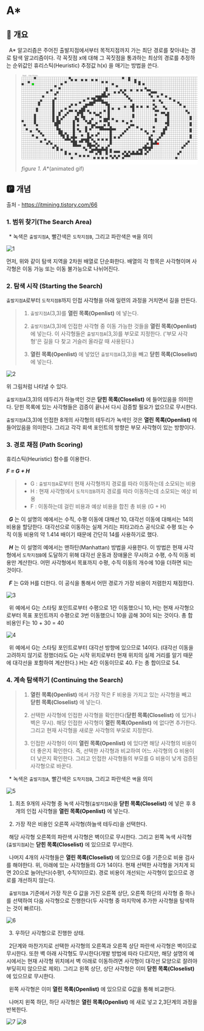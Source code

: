 # A*
## 📢 개요

 A* 알고리즘은 주어진 출발지점에서부터 목적지점까지 가는 최단 경로를 찾아내는 경로 탐색 알고리즘이다. 각 꼭짓점 x에 대해 그 꼭짓점을 통과하는 최상의 경로를 추정하는 순위값인 휴리스틱(Heuristic) 추정값 h(x) 을 매기는 방법을 쓴다.
  
  >![capture](https://github.com/kbm0996/-Algorithm-Pathfind/blob/master/AStar/AGIF.gif)
  >*figure 1. A**(animated gif)

 
 ## 🅿 개념
 출처 - https://itmining.tistory.com/66
 
 ### 1. 범위 찾기(The Search Area)
 * 녹색은 `출발지점A`, 빨간색은 `도착지점B`, 그리고 파란색은 `벽`을 의미

  ![1](http://pds11.egloos.com/pds/200905/25/42/a0118142_4a1a3cd65c3d0.jpg)
  
  먼저, 위와 같이 탐색 지역을 2차원 배열로 단순화한다. 배열의 각 항목은 사각형이며 사각형은 이동 가능 또는 이동 불가능으로 나뉘어진다.

 ### 2. 탐색 시작 (Starting the Search)
 `출발지점A`로부터 `도착지점B`까지 인접 사각형을 아래 일련의 과정을 거치면서 길을 만든다.
 
 >1. `출발지점A`(3,3)를 **열린 목록(Openlist)** 에 넣는다.
 >
 >2. `출발지점A`(3,3)에 인접한 사각형 중 이동 가능한 것들을 **열린 목록(Openlist)** 에 넣는다. 이 사각형들은 `출발지점A`(3,3)를 부모로 지정한다. ('부모 사각형'은 길을 다 찾고 거슬러 올라갈 때 사용된다.)
 >
 >3. **열린 목록(Openlist)** 에 넣었던 `출발지점A`(3,3)을 빼고 **닫힌 목록(Closelist)** 에 넣는다. 

  ![2](https://t1.daumcdn.net/cfile/tistory/27450F4B5938EC6B0D)
  
  위 그림처럼 나타낼 수 있다. 
  
  `출발지점A`(3,3)의 테두리가 하늘색인 것은 **닫힌 목록(Closelist)** 에 들어있음을 의미한다. 닫힌 목록에 있는 사각형들은 검증이 끝나서 다시 검증할 필요가 없으므로 무시한다.
  
  `출발지점A`(3,3)에 인접한 8개의 사각형의 테두리가 녹색인 것은 **열린 목록(Openlist)** 에 들어있음을 의미한다. 그리고 각각 회색 포인트의 방향은 부모 사각형이 있는 방향이다.
 
 ### 3. 경로 채점 (Path Scoring) 
 휴리스틱(Heuristic) 함수를 이용한다. 
 
 ***F = G + H***
 
 >- G : `출발지점A`로부터 현재 사각형까지 경로를 따라 이동하는데 소모되는 비용
 >- H : 현재 사각형에서 `도착지점B`까지 경로를 따라 이동하는데 소모되는 예상 비용
 >- F : 이동하는데 걸린 비용과 예상 비용을 합친 총 비용 (G + H)
 
 ***G*** 는 이 설명의 예에서는 수직, 수평 이동에 대해선 10, 대각선 이동에 대해서는 14의 비용을 할당한다. 대각선으로 이동하는 실제 거리는 피타고라스 공식으로 수평 또는 수직 이동 비용의 약 1.414 배이기 때문에 간단히 14를 사용하기로 했다.

 ***H*** 는 이 설명의 예에서는 맨하탄(Manhattan) 방법을 사용한다. 이 방법은 현재 사각형에서 `도착지점B`에 도달하기 위해 대각선 운동과 장애물은 무시하고 수평, 수직 이동 비용만 계산한다. 어떤 사각형에서 목표까지 수평, 수직 이동의 개수에 10을 더하면 되는 것이다.
 
 ***F*** 는 G와 H를 더한다. 이 공식을 통해서 어떤 경로가 가장 비용이 저렴한지 채점한다.
 
  ![3](https://t1.daumcdn.net/cfile/tistory/272092415938F90C06)
 
 위 예에서 G는 스타팅 포인트로부터 수평으로 1칸 이동했으니 10, H는 현재 사각형으로부터 목표 포인트까지 수평으로 3번 이동했으니 10을 곱해 30이 되는 것이다. 총 합 비용인 F는 10 + 30 = 40
  
  ![4](https://t1.daumcdn.net/cfile/tistory/226337435938FA2F1E)
 
 위 예에서 G는 스타팅 포인트로부터 대각선 방향에 있으므로 14이다. (대각선 이동을 고려하지 않기로 정했더라도 G는 시작 위치로부터 현재 위치의 실제 거리를 알기 때문에 대각선을 포함하여 계산한다.) H는 4칸 이동이므로 40. F는 총 합이므로 54.


 ### 4. 계속 탐색하기 (Continuing the Search)
 
 >1. **열린 목록(Openlist)** 에서 가장 작은 F 비용을 가지고 있는 사각형을 빼고 **닫힌 목록(Closelist)** 에 넣는다.
 >
 >2. 선택한 사각형에 인접한 사각형을 확인한다(**닫힌 목록(Closelist)** 에 있거나 벽은 무시). 해당 인접한 사각형이 **열린 목록(Openlist)** 에 없다면 추가한다. 그리고 현재 사각형을 새로운 사각형의 부모로 지정한다. 
 >
 >3. 인접한 사각형이 이미 **열린 목록(Openlist)** 에 있다면 해당 사각형의 비용이 더 좋은지 확인한다. 즉, 선택한 사각형과 비교하여 어느 사각형의 G 비용이 더 낮은지 확인한다. 그리고 인접한 사각형들의 부모를 G 비용이 낮게 검증된 사각형으로 바꾼다. 


 * 녹색은 `출발지점A`, 빨간색은 `도착지점B`, 그리고 파란색은 `벽`을 의미

 ![5](https://t1.daumcdn.net/cfile/tistory/2463BC4B5938EC6A03)
 1. 최초 9개의 사각형 중 녹색 사각형(`출발지점A`)을 **닫힌 목록(Closelist)** 에 넣은 후 8개의 인접 사각형을 **열린 목록(Openlist)** 에 넣는다. 
 
 2. 가장 작은 비용인 오른쪽 사각형(하늘색 테두리)을 선택한다.
 
  해당 사각형 오른쪽의 파란색 사각형은 벽이므로 무시한다. 그리고 왼쪽 녹색 사각형(`출발지점A`)는 **닫힌 목록(Closelist)** 에 있으므로 무시한다. 
 
  나머지 4개의 사각형들은 **열린 목록(Closelist)** 에 있으므로 G를 기준으로 비용 검사를 해야한다. 위, 아래에 있는 사각형들의 G가 14이다. 현재 선택한 사각형을 거치게 되면 20으로 늘어난다(수평1, 수직1이므로). 경로 비용이 개선되는 사각형이 없으므로 경로를 개선하지 않는다.
 
  `출발지점A` 기준에서 가장 작은 G 값을 가진 오른쪽 상단, 오른쪽 하단의 사각형 중 하나를 선택하여 다음 사각형으로 진행한다(두 사각형 중 마지막에 추가한 사각형을 탐색하는 것이 빠르다).
 
 ![6](https://t1.daumcdn.net/cfile/tistory/2412F04B5938EC6A3E)
 
  3. 우하단 사각형으로 진행한 상태. 
  
  2단계와 마찬가지로 선택한 사각형의 오른쪽과 오른쪽 상단 파란색 사각형은 벽이므로 무시한다. 또한 벽 아래 사각형도 무시한다(개발 방법에 따라 다르지만, 해당 설명의 예시에서는 현재 사각형 위치에서 벽 아래로 이동하려면 사각형이 대각선 모양으로 잘려야 부딪히지 않으므로 제외). 그리고 왼쪽 상단, 상단 사각형은 이미 **닫힌 목록(Closelist)** 에 있으므로 무시한다.
  
  왼쪽 사각형은 이미 **열린 목록(Openlist)** 에 있으므로 G값을 통해 비교한다.
  
  나머지 왼쪽 하단, 하단 사각형은 **열린 목록(Openlist)** 에 새로 넣고 2,3단계의 과정을 반복한다.
   
 ![7](https://t1.daumcdn.net/cfile/tistory/2511BD4B5938EC691A)
 ![8](https://t1.daumcdn.net/cfile/tistory/222BC74B5938EC6918)

